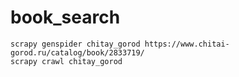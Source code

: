 # book_search

```
scrapy genspider chitay_gorod https://www.chitai-gorod.ru/catalog/book/2833719/
scrapy crawl chitay_gorod

```
